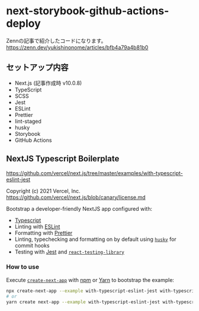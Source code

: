# next-storybook-github-actions-deploy

Zennの記事で紹介したコードになります。  
https://zenn.dev/yukishinonome/articles/bfb4a79a4b81b0

## セットアップ内容

- Next.js (記事作成時 v10.0.8)
- TypeScript
- SCSS
- Jest
- ESLint
- Prettier
- lint-staged
- husky
- Storybook
- GitHub Actions

## NextJS Typescript Boilerplate

https://github.com/vercel/next.js/tree/master/examples/with-typescript-eslint-jest

Copyright (c) 2021 Vercel, Inc.  
https://github.com/vercel/next.js/blob/canary/license.md

Bootstrap a developer-friendly NextJS app configured with:

- [Typescript](https://www.typescriptlang.org/)
- Linting with [ESLint](https://eslint.org/)
- Formatting with [Prettier](https://prettier.io/)
- Linting, typechecking and formatting on by default using [`husky`](https://github.com/typicode/husky) for commit hooks
- Testing with [Jest](https://jestjs.io/) and [`react-testing-library`](https://testing-library.com/docs/react-testing-library/intro)

### How to use

Execute [`create-next-app`](https://github.com/vercel/next.js/tree/canary/packages/create-next-app) with [npm](https://docs.npmjs.com/cli/init) or [Yarn](https://yarnpkg.com/lang/en/docs/cli/create/) to bootstrap the example:

```bash
npx create-next-app --example with-typescript-eslint-jest with-typescript-eslint-jest-app
# or
yarn create next-app --example with-typescript-eslint-jest with-typescript-eslint-jest-app
```
